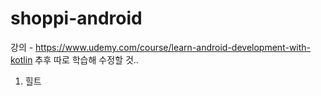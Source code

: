 # shoppi-android
강의 - https://www.udemy.com/course/learn-android-development-with-kotlin
추후 따로 학습해 수정할 것..
1. 힐트
